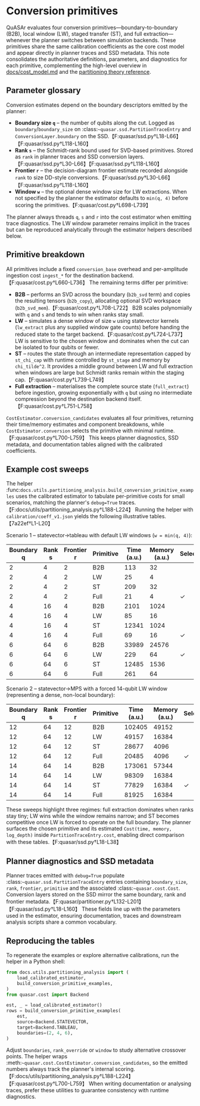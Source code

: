 # Conversion primitives

QuASAr evaluates four conversion primitives—boundary-to-boundary (B2B), local window (LW), staged transfer (ST), and full extraction—whenever the planner switches between simulation backends. These primitives share the same calibration coefficients as the core cost model and appear directly in planner traces and SSD metadata. This note consolidates the authoritative definitions, parameters, and diagnostics for each primitive, complementing the high-level overview in [docs/cost_model.md](cost_model.md) and the [partitioning theory reference](partitioning_theory.md).

## Parameter glossary

Conversion estimates depend on the boundary descriptors emitted by the planner:

- **Boundary size ``q``** – the number of qubits along the cut. Logged as ``boundary``/``boundary_size`` on :class:`~quasar.ssd.PartitionTraceEntry` and ``ConversionLayer.boundary`` on the SSD.【F:quasar/ssd.py†L18-L66】【F:quasar/ssd.py†L118-L160】
- **Rank ``s``** – the Schmidt-rank bound used for SVD-based primitives. Stored as ``rank`` in planner traces and SSD conversion layers.【F:quasar/ssd.py†L30-L66】【F:quasar/ssd.py†L118-L160】
- **Frontier ``r``** – the decision-diagram frontier estimate recorded alongside ``rank`` to size DD-style conversions.【F:quasar/ssd.py†L30-L66】【F:quasar/ssd.py†L118-L160】
- **Window ``w``** – the optional dense window size for LW extractions. When not specified by the planner the estimator defaults to ``min(q, 4)`` before scoring the primitives.【F:quasar/cost.py†L698-L739】

The planner always threads ``q``, ``s`` and ``r`` into the cost estimator when emitting trace diagnostics. The LW window parameter remains implicit in the traces but can be reproduced analytically through the estimator helpers described below.

## Primitive breakdown

All primitives include a fixed ``conversion_base`` overhead and per-amplitude ingestion cost ``ingest_*`` for the destination backend.【F:quasar/cost.py†L660-L736】 The remaining terms differ per primitive:

- **B2B** – performs an SVD across the boundary (``b2b_svd`` term) and copies the resulting tensors (``b2b_copy``), allocating optional SVD workspace (``b2b_svd_mem``).【F:quasar/cost.py†L708-L722】 B2B scales polynomially with ``q`` and ``s`` and tends to win when ranks stay small.
- **LW** – simulates a dense window of size ``w`` using statevector kernels (``lw_extract`` plus any supplied window gate counts) before handing the reduced state to the target backend.【F:quasar/cost.py†L724-L737】 LW is sensitive to the chosen window and dominates when the cut can be isolated to four qubits or fewer.
- **ST** – routes the state through an intermediate representation capped by ``st_chi_cap`` with runtime controlled by ``st_stage`` and memory by ``chi_tilde^2``. It provides a middle ground between LW and full extraction when windows are large but Schmidt ranks remain within the staging cap.【F:quasar/cost.py†L739-L749】
- **Full extraction** – materialises the complete source state (``full_extract``) before ingestion, growing exponentially with ``q`` but using no intermediate compression beyond the destination backend itself.【F:quasar/cost.py†L751-L758】

`CostEstimator.conversion_candidates` evaluates all four primitives, returning their time/memory estimates and component breakdowns, while `CostEstimator.conversion` selects the primitive with minimal runtime.【F:quasar/cost.py†L700-L759】 This keeps planner diagnostics, SSD metadata, and documentation tables aligned with the calibrated coefficients.

## Example cost sweeps

The helper :func:`docs.utils.partitioning_analysis.build_conversion_primitive_examples` uses the calibrated estimator to tabulate per-primitive costs for small scenarios, matching the planner's ``debug=True`` traces.【F:docs/utils/partitioning_analysis.py†L188-L224】 Running the helper with ``calibration/coeff_v1.json`` yields the following illustrative tables.【7a22ef†L1-L20】

Scenario 1 – statevector→tableau with default LW windows (``w = min(q, 4)``):

| Boundary q | Rank s | Frontier r | Primitive | Time (a.u.) | Memory (a.u.) | Selected? |
|---|---|---|---|---|---|---|
| 2 | 4 | 2 | B2B | 113 | 32 | |
| 2 | 4 | 2 | LW | 25 | 4 | |
| 2 | 4 | 2 | ST | 209 | 32 | |
| 2 | 4 | 2 | Full | 21 | 4 | ✓|
| 4 | 16 | 4 | B2B | 2101 | 1024 | |
| 4 | 16 | 4 | LW | 85 | 16 | |
| 4 | 16 | 4 | ST | 12341 | 1024 | |
| 4 | 16 | 4 | Full | 69 | 16 | ✓|
| 6 | 64 | 6 | B2B | 33989 | 24576 | |
| 6 | 64 | 6 | LW | 229 | 64 | ✓|
| 6 | 64 | 6 | ST | 12485 | 1536 | |
| 6 | 64 | 6 | Full | 261 | 64 | |

Scenario 2 – statevector→MPS with a forced 14-qubit LW window (representing a dense, non-local boundary):

| Boundary q | Rank s | Frontier r | Primitive | Time (a.u.) | Memory (a.u.) | Selected? |
|---|---|---|---|---|---|---|
| 12 | 64 | 12 | B2B | 102405 | 49152 | |
| 12 | 64 | 12 | LW | 49157 | 16384 | |
| 12 | 64 | 12 | ST | 28677 | 4096 | |
| 12 | 64 | 12 | Full | 20485 | 4096 | ✓|
| 14 | 64 | 14 | B2B | 173061 | 57344 | |
| 14 | 64 | 14 | LW | 98309 | 16384 | |
| 14 | 64 | 14 | ST | 77829 | 16384 | ✓|
| 14 | 64 | 14 | Full | 81925 | 16384 | |

These sweeps highlight three regimes: full extraction dominates when ranks stay tiny; LW wins while the window remains narrow; and ST becomes competitive once LW is forced to operate on the full boundary. The planner surfaces the chosen primitive and its estimated `Cost(time, memory, log_depth)` inside `PartitionTraceEntry.cost`, enabling direct comparison with these tables.【F:quasar/ssd.py†L18-L38】

## Planner diagnostics and SSD metadata

Planner traces emitted with ``debug=True`` populate :class:`~quasar.ssd.PartitionTraceEntry` entries containing ``boundary_size``, ``rank``, ``frontier``, ``primitive`` and the associated :class:`~quasar.cost.Cost`. Conversion layers stored on the SSD mirror the same boundary, rank and frontier metadata.【F:quasar/partitioner.py†L132-L201】【F:quasar/ssd.py†L18-L160】 These fields line up with the parameters used in the estimator, ensuring documentation, traces and downstream analysis scripts share a common vocabulary.

## Reproducing the tables

To regenerate the examples or explore alternative calibrations, run the helper in a Python shell:

```python
from docs.utils.partitioning_analysis import (
    load_calibrated_estimator,
    build_conversion_primitive_examples,
)
from quasar.cost import Backend

est, _ = load_calibrated_estimator()
rows = build_conversion_primitive_examples(
    est,
    source=Backend.STATEVECTOR,
    target=Backend.TABLEAU,
    boundaries=(2, 4, 6),
)
```

Adjust ``boundaries``, ``rank_override`` or ``window`` to study alternative crossover points. The helper wraps :meth:`~quasar.cost.CostEstimator.conversion_candidates`, so the emitted numbers always track the planner's internal scoring.【F:docs/utils/partitioning_analysis.py†L188-L224】【F:quasar/cost.py†L700-L759】 When writing documentation or analysing traces, prefer these utilities to guarantee consistency with runtime diagnostics.
